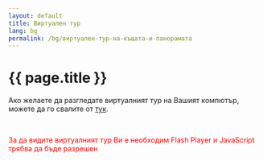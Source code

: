 ```yaml
---
layout: default
title: Виртуален тур
lang: bg
permalink: /bg/виртуален-тур-на-къщата-и-панорамата
---
```

<h1 class="title">{{ page.title }}</h1>
<div class="clear"></div>
<p>Ако желаете да разгледате виртуалният тур на Вашият компютър, можете да го свалите от <a title="Свалете виртуалният тур на къщата от тук" href="/static/vtour/vworx.exe">тук</a>.</p>
<p>&nbsp;</p>
<div id="vtour"><p><span style="color: #ff0000;">За да видите виртуалният тур Ви е необходим Flash Player и JavaScript трябва да бъде разрешен</span></p></div>
<p>&nbsp;</p>
<script type="text/javascript">
<!--
swfobject.embedSWF("/static/vtour/vtour.swf?xml_file=/static/vtour/vtour.xml", "vtour", "960", "480", "9.0.0","/plugins/swf_object/expressInstall.swf", {}, {allowfullscreen: "true"}, {});
// -->
</script>